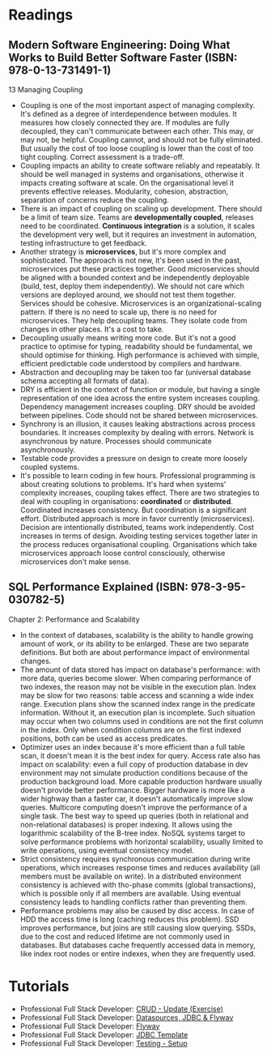 # Readings

## Modern Software Engineering: Doing What Works to Build Better Software Faster (ISBN: 978-0-13-731491-1)

13 Managing Coupling

- Coupling is one of the most important aspect of managing complexity. It's defined as a degree of interdependence
  between modules. It measures how closely connected they are. If modules are fully decoupled, they can't communicate
  between each other. This may, or may not, be helpful. Coupling cannot, and should not be fully eliminated. But usually
  the cost of too loose coupling is lower than the cost of too tight coupling. Correct assessment is a trade-off.
- Coupling impacts an ability to create software reliably and repeatably. It should be well managed in systems and
  organisations, otherwise it impacts creating software at scale. On the organisational level it prevents effective
  releases. Modularity, cohesion, abstraction, separation of concerns reduce the coupling.
- There is an impact of coupling on scaling up development. There should be a limit of team size. Teams are
  __developmentally coupled__, releases need to be coordinated. __Continuous integration__ is a solution, it scales the
  development very well, but it requires an investment in automation, testing infrastructure to get feedback.
- Another strategy is __microservices__, but it's more complex and sophisticated. The approach is not new, it's been
  used in the past, microservices put these practices together. Good microservices should be aligned with a bounded
  context and be independently deployable (build, test, deploy them independently). We should not care which versions
  are deployed around, we should not test them together. Services should be cohesive. Microservices is an
  organizational-scaling pattern. If there is no need to scale up, there is no need for microservices. They help
  decoupling teams. They isolate code from changes in other places. It's a cost to take.
- Decoupling usually means writing more code. But it's not a good practice to optimise for typing, readability should be
  fundamental, we should optimise for thinking. High performance is achieved with simple, efficient predictable code
  understood by compilers and hardware.
- Abstraction and decoupling may be taken too far (universal database schema accepting all formats of data).
- DRY is efficient in the context of function or module, but having a single representation of one idea across the
  entire system increases coupling. Dependency management increases coupling. DRY should be avoided between pipelines.
  Code should not be shared between microservices.
- Synchrony is an illusion, it causes leaking abstractions across process boundaries. It increases complexity by
  dealing with errors. Network is asynchronous by nature. Processes should communicate asynchronously.
- Testable code provides a pressure on design to create more loosely coupled systems.
- It's possible to learn coding in few hours. Professional programming is about creating solutions to problems. It's
  hard when systems' complexity increases, coupling takes effect. There are two strategies to deal with coupling in
  organisations: __coordinated__ or __distributed__. Coordinated increases consistency. But coordination is a
  significant effort. Distributed approach is more in favor currently (microservices). Decision are intentionally
  distributed, teams work independently. Cost increases in terms of design. Avoiding testing services together later in
  the process reduces organisational coupling. Organisations which take microservices approach loose control
  consciously, otherwise microservices don't make sense.

## SQL Performance Explained (ISBN: 978-3-95-030782-5)

Chapter 2: Performance and Scalability

- In the context of databases, scalability is the ability to handle growing amount of work, or its ability to be
  enlarged. These are two separate definitions. But both are about performance impact of environmental changes.
- The amount of data stored has impact on database's performance: with more data, queries become slower. When comparing
  performance of two indexes, the reason may not be visible in the execution plan. Index may be slow for two
  reasons: table access and scanning a wide index range. Execution plans show the scanned index range in the predicate
  information. Without it, an execution plan is incomplete. Such situation may occur when two columns used in conditions
  are not the first column in the index. Only when condition columns are on the first indexed positions, both can be
  used as access predicates.
- Optimizer uses an index because it's more efficient than a full table scan, it doesn't mean it is the best index for
  query. Access rate also has impact on scalability: even a full copy of production database in dev environment may not
  simulate production conditions because of the production background load. More capable production hardware usually
  doesn't provide better performance. Bigger hardware is more like a wider highway than a faster car, it doesn't
  automatically improve slow queries. Multicore computing doesn't improve the performance of a single task. The best way
  to speed up queries (both in relational and non-relational databases) is proper indexing. It allows using the
  logarithmic scalability of the B-tree index. NoSQL systems target to solve performance problems with horizontal
  scalability, usually limited to write operations, using eventual consistency model.
- Strict consistency requires synchronous communication during write operations, which increases response times and
  reduces availability (all members must be available on write). In a distributed environment consistency is achieved
  with tho-phase commits (global transactions), which is possible only if all members are available. Using eventual
  consistency leads to handling conflicts rather than preventing them.
- Performance problems may also be caused by disc access. In case of HDD the access time is long (caching reduces this
  problem). SSD improves performance, but joins are still causing slow querying. SSDs, due to the cost and reduced
  lifetime are not commonly used in databases. But databases cache frequently accessed data in memory, like index root
  nodes or entire indexes, when they are frequently used.

# Tutorials

- Professional Full Stack Developer: [CRUD - Update (Exercise)](https://github.com/marcinciapa/tutorials/pull/59)
- Professional Full Stack Developer: [Datasources, JDBC & Flyway](https://github.com/marcinciapa/tutorials/pull/60)
- Professional Full Stack Developer: [Flyway](https://github.com/marcinciapa/tutorials/pull/61)
- Professional Full Stack Developer: [JDBC Template](https://github.com/marcinciapa/tutorials/pull/62)
- Professional Full Stack Developer: [Testing - Setup](https://github.com/marcinciapa/tutorials/pull/63)
